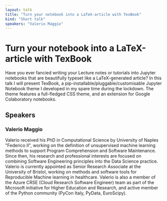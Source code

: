 ```yaml
---
layout: talk
title: "Turn your notebook into a LaTeX-article with TexBook"
kind: "Short talk"
speakers: "Valerio Maggio"
---
```


# Turn your notebook into a LaTeX-article with TexBook

Have you ever fancied writing your Lecture notes or tutorials into Jupyter notebooks that are beautifully typeset like a LaTeX-generated article? In this talk I will present TexBook, a pip-installable/pluggable/customisable Jupyter Notebook theme I developed in my spare time during the lockdown. The theme features a full-fledged CSS theme, and an extension for Google Colaboratory notebooks.

## Speakers

### Valerio Maggio

Valerio received his PhD in Computational Science by University of Naples "Federico II",  working on the definition of unsupervised machine learning methods to support Program Comprehension and Software Maintenance. Since then, his research and professional interests are focused on combining Software Engineering principles into the Data Science practice. Valerio is currently appointed as Senior Research Associate at the University of Bristol, working on methods and software tools for Reproducible Machine learning in healthcare. Valerio is also a member of the Azure CRSE (Cloud Research Software Engineer) team as part of the Microsoft initiative for Higher Education and Research, and active member of the Python community (PyCon Italy, PyData, EuroScipy).
